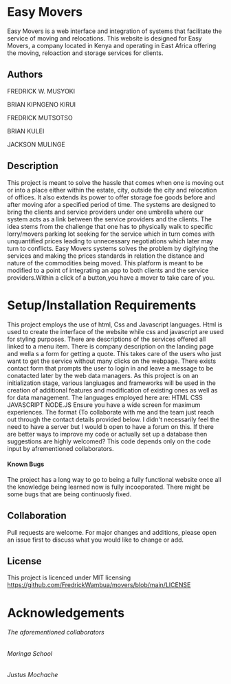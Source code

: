 # Easy Movers
Easy Movers is a web interface and integration of systems that facilitate the service of moving and relocations.
This website is designed for Easy Movers, a company located in Kenya and operating in East Africa offering the moving, reloaction and storage services for clients.

## Authors
FREDRICK W. MUSYOKI

BRIAN KIPNGENO KIRUI

FREDRICK MUTSOTSO

BRIAN KULEI

JACKSON MULINGE

## Description
This project is meant to solve the hassle that comes when one is moving out or into a place either within the estate, city, outside the city and relocation of offices. It also extends its power to offer storage foe goods before and after moving afor a specified period of time. The systems are designed to bring the clients and service providers under one umbrella where our system acts as a link between the service providers and the clients. The idea stems from the challenge that one has to physically walk to specific lorry/movers parking lot seeking for the service which in turn comes with unquantified prices leading to unnecessary negotiations which later may turn to conflicts. Easy Movers systems solves the problem by digifying the services and making the prices standards in relation the distance and nature of the commodities being moved. This platform is meant to be modified to a point of integrating an app to both clients and the service providers.Within a click of a button,you have a mover to take care of you.

# Setup/Installation Requirements
This project employs the use of html, Css and Javascript languages. Html is used to create the interface of the website while css and javascript are used for styling purposes. There are descriptions of the services offered all linked to a menu item. There is company description on the landing page and wella s a form for getting a quote. This takes care of the users who just want to get the service without many clicks on the webpage. There exists contact form that prompts the user to login in and leave a message to be conatacted later by the web data managers. As this project is on an initialization stage, various langiuages and frameworks will be used in the creation of additional features and modification of existing ones as well as for data management.
The languages employed here are:
HTML
CSS
JAVASCRIPT
NODE.JS
Ensure you have a wide screen for maximum experiences.
The 
format {To collaborate with me and the team just reach out through the contact details provided below.
I didn't necessarily feel the need to have a server but I would b open to have a forum on this. 
If there are better ways to improve my code or actually set up a database then suggestions are highly welcomed?
This code depends only on the code input by afrementioned collaborators.
#### Known Bugs
The project has a long way to go to being a fully functional website once all the knowledge being learned now is fully incooporated.
There might be some bugs that are being continuosly fixed.
## Collaboration
Pull requests are welcome. For major changes and additions, please open an issue first to discuss what you would like to change or add.
## License
This project is licenced under MIT licensing https://github.com/FredrickWambua/movers/blob/main/LICENSE

# Acknowledgements
###### The aforementioned collaborators
###### Moringa School
###### Justus Mochache
